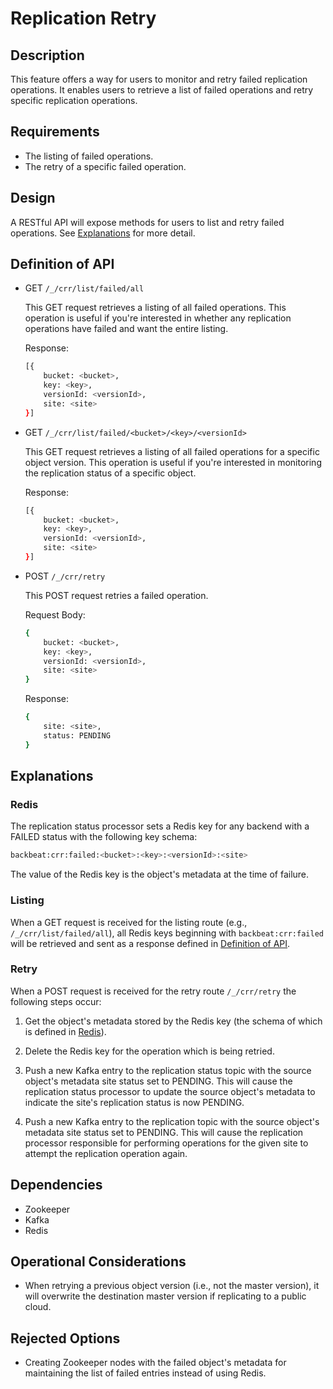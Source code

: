 # Replication Retry

## Description

This feature offers a way for users to monitor and retry failed replication
operations. It enables users to retrieve a list of failed operations and retry
specific replication operations.

## Requirements

* The listing of failed operations.
* The retry of a specific failed operation.

## Design

A RESTful API will expose methods for users to list and retry failed operations.
See [Explanations](#explanations) for more detail.

## Definition of API

* GET `/_/crr/list/failed/all`

    This GET request retrieves a listing of all failed operations. This
    operation is useful if you're interested in whether any replication
    operations have failed and want the entire listing.

    Response:

    ```sh
    [{
        bucket: <bucket>,
        key: <key>,
        versionId: <versionId>,
        site: <site>
    }]
    ```

* GET `/_/crr/list/failed/<bucket>/<key>/<versionId>`

    This GET request retrieves a listing of all failed operations for a specific
    object version. This operation is useful if you're interested in monitoring
    the replication status of a specific object.

    Response:

    ```sh
    [{
        bucket: <bucket>,
        key: <key>,
        versionId: <versionId>,
        site: <site>
    }]
    ```

* POST `/_/crr/retry`

    This POST request retries a failed operation.

    Request Body:

    ```sh
    {
        bucket: <bucket>,
        key: <key>,
        versionId: <versionId>,
        site: <site>
    }
    ```

    Response:

    ```sh
    {
        site: <site>,
        status: PENDING
    }
    ```

## Explanations

### Redis

The replication status processor sets a Redis key for any backend with a FAILED
status with the following key schema:

```sh
backbeat:crr:failed:<bucket>:<key>:<versionId>:<site>
```

The value of the Redis key is the object's metadata at the time of failure.

### Listing

When a GET request is received for the listing route (e.g.,
`/_/crr/list/failed/all`), all Redis keys beginning with `backbeat:crr:failed`
will be retrieved and sent as a response defined in [Definition of
API](#definition-of-api).

### Retry

When a POST request is received for the retry route `/_/crr/retry` the following
steps occur:

1. Get the object's metadata stored by the Redis key (the schema of which is
   defined in [Redis](#redis)).

2. Delete the Redis key for the operation which is being retried.

3. Push a new Kafka entry to the replication status topic with the source
   object's metadata site status set to PENDING. This will cause the replication
   status processor to update the source object's metadata to indicate the
   site's replication status is now PENDING.

4. Push a new Kafka entry to the replication topic with the source object's
   metadata site status set to PENDING. This will cause the replication
   processor responsible for performing operations for the given site to attempt
   the replication operation again.

## Dependencies

* Zookeeper
* Kafka
* Redis

## Operational Considerations

* When retrying a previous object version (i.e., not the master version), it
  will overwrite the destination master version if replicating to a public
  cloud.

## Rejected Options

* Creating Zookeeper nodes with the failed object's metadata for maintaining the
  list of failed entries instead of using Redis.